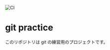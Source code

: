 ![CI](https://github.com/m-saitou/git-hands-on/workflows/CI/badge.svg?branch=master)

# git practice

このリポジトリは git の練習用のプロジェクトです。